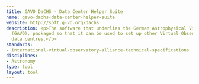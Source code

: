```yaml
---
title: GAVO DaCHS - Data Center Helper Suite
name: gavo-dachs-data-center-helper-suite
website: http://soft.g-vo.org/dachs
description: <p>The software that underlies the German Astrophysical Virtual Observatory
  (GAVO), packaged so that it can be used to set up other Virtual Observatory-compliant
  data centres.</p>
standards:
- international-virtual-observatory-alliance-technical-specifications
disciplines:
- Astronomy
type: tool
layout: tool
---
```


